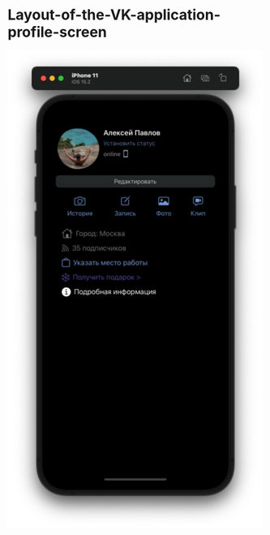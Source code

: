# Layout-of-the-VK-application-profile-screen

![Screen](https://github.com/georg1856/Layout-of-the-VK-application-profile-screen/blob/master/Pic%20app.jpg)
